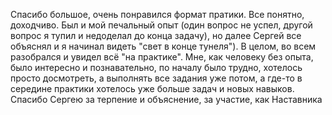 Спасибо большое, очень понравилcя формат пратики. Все понятно, доходчиво. Был и мой печальный опыт (один вопрос не успел, другой вопрос я тупил и недоделал до конца задачу), но далее Сергей все объяснял и я начинал видеть "свет в конце тунеля"). В целом, во всем разобрался и увидел всё "на практике". Мне, как человеку без опыта, было интересно и познавательно, по началу было трудно, хотелось просто досмотреть, а выполнять все задания уже потом, а где-то в середине практики хотелось уже больше задач и новых навыков.
Спасибо Сергею за терпение и объяснение, за участие, как Наставника
